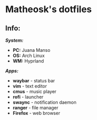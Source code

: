 # Matheosk's dotfiles
## Info:
***System:***

* **PC:** Juana Manso
* **OS:** Arch Linux
* **WM:** Hyprland

***Apps:***

* **waybar** \- status bar
* **vim** \- text editor
* **cmus** \- music player
* **rofi** \- launcher
* **swaync** \- notification daemon
* **ranger** \- file manager
* **Firefox** \- web browser
